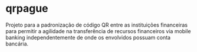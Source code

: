 # qrpague
Projeto para a padronização de código QR entre as instituições financeiras para permitir a agilidade na transferência de recursos financeiros via mobile banking independentemente de onde os envolvidos possuam conta bancária.
